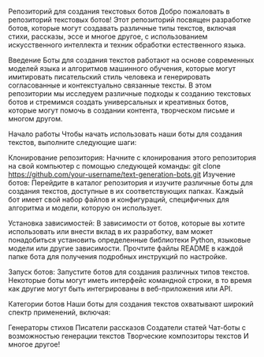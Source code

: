 Репозиторий для создания текстовых ботов
Добро пожаловать в репозиторий текстовых ботов! Этот репозиторий посвящен разработке ботов, которые могут создавать различные типы текстов, включая стихи, рассказы, эссе и многое другое, с использованием искусственного интеллекта и техник обработки естественного языка.

Введение
Боты для создания текстов работают на основе современных моделей языка и алгоритмов машинного обучения, которые могут имитировать писательский стиль человека и генерировать согласованные и контекстуально связанные тексты. В этом репозитории мы исследуем различные подходы к созданию текстовых ботов и стремимся создать универсальных и креативных ботов, которые могут помочь в создании контента, творческом письме и многом другом.

Начало работы
Чтобы начать использовать наши боты для создания текстов, выполните следующие шаги:

Клонирование репозитория: Начните с клонирования этого репозитория на свой компьютер с помощью следующей команды:
git clone https://github.com/your-username/text-generation-bots.git
Изучение ботов: Перейдите в каталог репозитория и изучите различные боты для создания текстов, доступные в их соответствующих папках. Каждый бот имеет свой набор файлов и конфигураций, специфичных для алгоритма и модели, которую он использует.

Установка зависимостей: В зависимости от ботов, которые вы хотите использовать или внести вклад в их разработку, вам может понадобиться установить определенные библиотеки Python, языковые модели или другие зависимости. Прочтите файлы README в каждой папке бота для получения подробных инструкций по настройке.

Запуск ботов: Запустите ботов для создания различных типов текстов. Некоторые боты могут иметь интерфейс командной строки, в то время как другие могут быть интегрированы в веб-приложения или API.

Категории ботов
Наши боты для создания текстов охватывают широкий спектр применений, включая:

Генераторы стихов
Писатели рассказов
Создатели статей
Чат-боты с возможностью генерации текстов
Творческие композиторы текстов
И многое другое!
